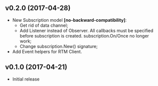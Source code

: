 v0.2.0 (2017-04-28)
-------------------
* New Subscription model **[no-backward-compatibility]**:
  - Get rid of data channel;
  - Add Listener instead of Observer. All callbacks must be specified before
  subscription is created. subscription.On/Once no longer work;
  - Change subscription.New() signature;
* Add Event helpers for RTM Client.   

v0.1.0 (2017-04-21)
-------------------
* Initial release
